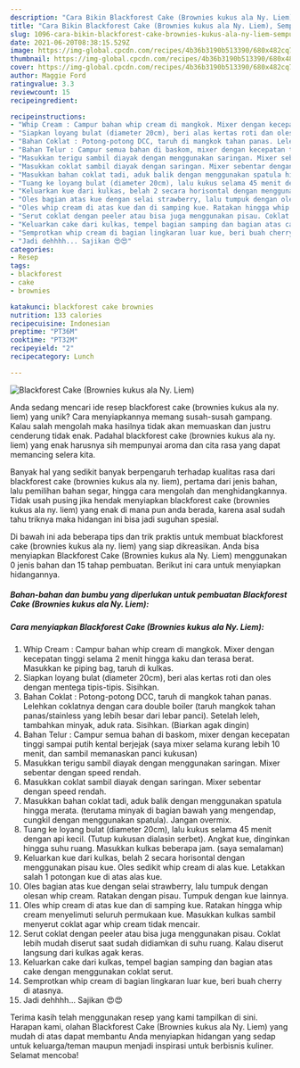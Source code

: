 ```yaml
---
description: "Cara Bikin Blackforest Cake (Brownies kukus ala Ny. Liem), Sempurna"
title: "Cara Bikin Blackforest Cake (Brownies kukus ala Ny. Liem), Sempurna"
slug: 1096-cara-bikin-blackforest-cake-brownies-kukus-ala-ny-liem-sempurna
date: 2021-06-20T08:38:15.529Z
image: https://img-global.cpcdn.com/recipes/4b36b3190b513390/680x482cq70/blackforest-cake-brownies-kukus-ala-ny-liem-foto-resep-utama.jpg
thumbnail: https://img-global.cpcdn.com/recipes/4b36b3190b513390/680x482cq70/blackforest-cake-brownies-kukus-ala-ny-liem-foto-resep-utama.jpg
cover: https://img-global.cpcdn.com/recipes/4b36b3190b513390/680x482cq70/blackforest-cake-brownies-kukus-ala-ny-liem-foto-resep-utama.jpg
author: Maggie Ford
ratingvalue: 3.3
reviewcount: 15
recipeingredient:

recipeinstructions:
- "Whip Cream : Campur bahan whip cream di mangkok. Mixer dengan kecepatan tinggi selama 2 menit hingga kaku dan terasa berat. Masukkan ke piping bag, taruh di kulkas."
- "Siapkan loyang bulat (diameter 20cm), beri alas kertas roti dan oles dengan mentega tipis-tipis. Sisihkan."
- "Bahan Coklat : Potong-potong DCC, taruh di mangkok tahan panas. Lelehkan coklatnya dengan cara double boiler (taruh mangkok tahan panas/stainless yang lebih besar dari lebar panci). Setelah leleh, tambahkan minyak, aduk rata. Sisihkan. (Biarkan agak dingin)"
- "Bahan Telur : Campur semua bahan di baskom, mixer dengan kecepatan tinggi sampai putih kental berjejak (saya mixer selama kurang lebih 10 menit, dan sambil memanaskan panci kukusan)"
- "Masukkan terigu sambil diayak dengan menggunakan saringan. Mixer sebentar dengan speed rendah."
- "Masukkan coklat sambil diayak dengan saringan. Mixer sebentar dengan speed rendah."
- "Masukkan bahan coklat tadi, aduk balik dengan menggunakan spatula hingga merata. (terutama minyak di bagian bawah yang mengendap, cungkil dengan menggunakan spatula). Jangan overmix."
- "Tuang ke loyang bulat (diameter 20cm), lalu kukus selama 45 menit dengan api kecil. (Tutup kukusan dialasin serbet). Angkat kue, dinginkan hingga suhu ruang. Masukkan kulkas beberapa jam. (saya semalaman)"
- "Keluarkan kue dari kulkas, belah 2 secara horisontal dengan menggunakan pisau kue. Oles sedikit whip cream di alas kue. Letakkan salah 1 potongan kue di atas alas kue."
- "Oles bagian atas kue dengan selai strawberry, lalu tumpuk dengan olesan whip cream. Ratakan dengan pisau. Tumpuk dengan kue lainnya."
- "Oles whip cream di atas kue dan di samping kue. Ratakan hingga whip cream menyelimuti seluruh permukaan kue. Masukkan kulkas sambil menyerut coklat agar whip cream tidak mencair."
- "Serut coklat dengan peeler atau bisa juga menggunakan pisau. Coklat lebih mudah diserut saat sudah didiamkan di suhu ruang. Kalau diserut langsung dari kulkas agak keras."
- "Keluarkan cake dari kulkas, tempel bagian samping dan bagian atas cake dengan menggunakan coklat serut."
- "Semprotkan whip cream di bagian lingkaran luar kue, beri buah cherry di atasnya."
- "Jadi dehhhh... Sajikan 😍😍"
categories:
- Resep
tags:
- blackforest
- cake
- brownies

katakunci: blackforest cake brownies 
nutrition: 133 calories
recipecuisine: Indonesian
preptime: "PT36M"
cooktime: "PT32M"
recipeyield: "2"
recipecategory: Lunch

---
```



![Blackforest Cake (Brownies kukus ala Ny. Liem)](https://img-global.cpcdn.com/recipes/4b36b3190b513390/680x482cq70/blackforest-cake-brownies-kukus-ala-ny-liem-foto-resep-utama.jpg)

Anda sedang mencari ide resep blackforest cake (brownies kukus ala ny. liem) yang unik? Cara menyiapkannya memang susah-susah gampang. Kalau salah mengolah maka hasilnya tidak akan memuaskan dan justru cenderung tidak enak. Padahal blackforest cake (brownies kukus ala ny. liem) yang enak harusnya sih mempunyai aroma dan cita rasa yang dapat memancing selera kita.

Banyak hal yang sedikit banyak berpengaruh terhadap kualitas rasa dari blackforest cake (brownies kukus ala ny. liem), pertama dari jenis bahan, lalu pemilihan bahan segar, hingga cara mengolah dan menghidangkannya. Tidak usah pusing jika hendak menyiapkan blackforest cake (brownies kukus ala ny. liem) yang enak di mana pun anda berada, karena asal sudah tahu triknya maka hidangan ini bisa jadi suguhan spesial.




Di bawah ini ada beberapa tips dan trik praktis untuk membuat blackforest cake (brownies kukus ala ny. liem) yang siap dikreasikan. Anda bisa menyiapkan Blackforest Cake (Brownies kukus ala Ny. Liem) menggunakan 0 jenis bahan dan 15 tahap pembuatan. Berikut ini cara untuk menyiapkan hidangannya.

<!--inarticleads1-->

##### Bahan-bahan dan bumbu yang diperlukan untuk pembuatan Blackforest Cake (Brownies kukus ala Ny. Liem):





<!--inarticleads2-->

##### Cara menyiapkan Blackforest Cake (Brownies kukus ala Ny. Liem):

1. Whip Cream : Campur bahan whip cream di mangkok. Mixer dengan kecepatan tinggi selama 2 menit hingga kaku dan terasa berat. Masukkan ke piping bag, taruh di kulkas.
1. Siapkan loyang bulat (diameter 20cm), beri alas kertas roti dan oles dengan mentega tipis-tipis. Sisihkan.
1. Bahan Coklat : Potong-potong DCC, taruh di mangkok tahan panas. Lelehkan coklatnya dengan cara double boiler (taruh mangkok tahan panas/stainless yang lebih besar dari lebar panci). Setelah leleh, tambahkan minyak, aduk rata. Sisihkan. (Biarkan agak dingin)
1. Bahan Telur : Campur semua bahan di baskom, mixer dengan kecepatan tinggi sampai putih kental berjejak (saya mixer selama kurang lebih 10 menit, dan sambil memanaskan panci kukusan)
1. Masukkan terigu sambil diayak dengan menggunakan saringan. Mixer sebentar dengan speed rendah.
1. Masukkan coklat sambil diayak dengan saringan. Mixer sebentar dengan speed rendah.
1. Masukkan bahan coklat tadi, aduk balik dengan menggunakan spatula hingga merata. (terutama minyak di bagian bawah yang mengendap, cungkil dengan menggunakan spatula). Jangan overmix.
1. Tuang ke loyang bulat (diameter 20cm), lalu kukus selama 45 menit dengan api kecil. (Tutup kukusan dialasin serbet). Angkat kue, dinginkan hingga suhu ruang. Masukkan kulkas beberapa jam. (saya semalaman)
1. Keluarkan kue dari kulkas, belah 2 secara horisontal dengan menggunakan pisau kue. Oles sedikit whip cream di alas kue. Letakkan salah 1 potongan kue di atas alas kue.
1. Oles bagian atas kue dengan selai strawberry, lalu tumpuk dengan olesan whip cream. Ratakan dengan pisau. Tumpuk dengan kue lainnya.
1. Oles whip cream di atas kue dan di samping kue. Ratakan hingga whip cream menyelimuti seluruh permukaan kue. Masukkan kulkas sambil menyerut coklat agar whip cream tidak mencair.
1. Serut coklat dengan peeler atau bisa juga menggunakan pisau. Coklat lebih mudah diserut saat sudah didiamkan di suhu ruang. Kalau diserut langsung dari kulkas agak keras.
1. Keluarkan cake dari kulkas, tempel bagian samping dan bagian atas cake dengan menggunakan coklat serut.
1. Semprotkan whip cream di bagian lingkaran luar kue, beri buah cherry di atasnya.
1. Jadi dehhhh... Sajikan 😍😍




Terima kasih telah menggunakan resep yang kami tampilkan di sini. Harapan kami, olahan Blackforest Cake (Brownies kukus ala Ny. Liem) yang mudah di atas dapat membantu Anda menyiapkan hidangan yang sedap untuk keluarga/teman maupun menjadi inspirasi untuk berbisnis kuliner. Selamat mencoba!
